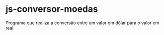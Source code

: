 #  js-conversor-moedas
 Programa que realiza a conversão entre um valor em dólar para o valor em real
